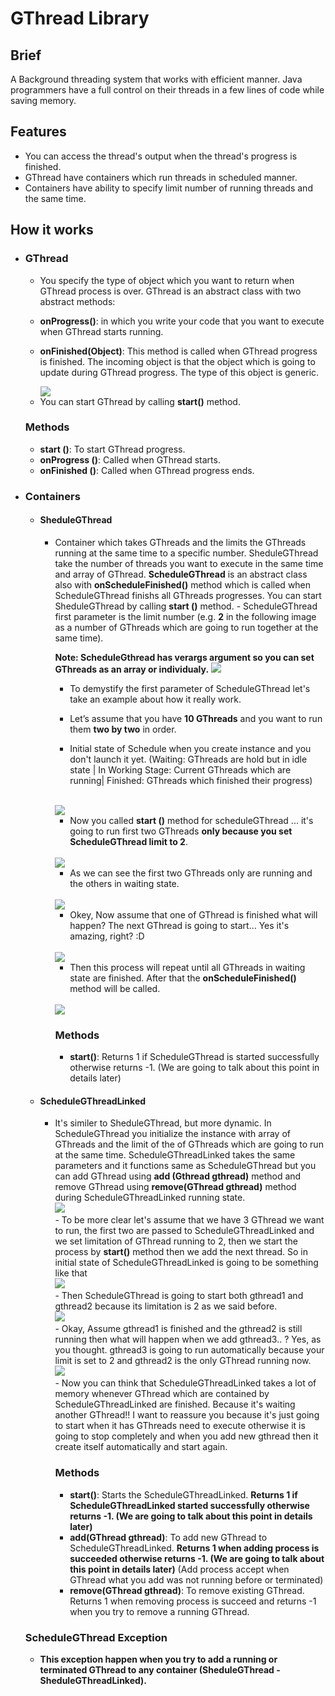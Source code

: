 <h1>
GThread Library
</h1>

<h2>
Brief
</h2>

<p>
A Background threading system that works with efficient manner. Java programmers have a full control on their threads in a few lines of code while saving memory.
</p>

<h2>
Features
</h2>
		<ul>
			<li>
				You can access the thread's output when the thread's progress is finished.
			</li>
			<li>
				GThread have containers which run threads in scheduled manner.
			</li>
			<li>
		      		Containers have ability to specify limit number of running threads and the same time.
			</li>
		</ul>

<h2>How it works</h2>
	<ul>
		<li>
		<h3>GThread</h3>
		<ul>
			<li>
				You specify the type of object which you want to return when GThread process is over.
				GThread is an abstract class with two abstract methods: </li><li>
        
<b>onProgress()</b>: in which you write your code that you want to execute when GThread starts running.</li><li>
        
<b>onFinished(Object)</B>: This method is called when GThread progress is finished. The incoming object is that the object which is going to update during GThread progress. The type of this object is generic. </li>
                                   
 <img src = "https://i.imgur.com/S9KCsB3.png"/>
 
<li>You can start GThread by calling <b>start()</b> method.</li>
</ul>
<h3>Methods</h3>
<ul>
<li>
<b>start ()</b>: To start GThread progress.
</li>
<li>
<b>onProgress ()</b>: Called when GThread starts.
</li>
<li>
<b>onFinished ()</b>: Called when GThread progress ends.
</li>
</ul>
</li>
     <li>
     <h3>Containers</h3>
     <ul>
     <li>
     <h4>SheduleGThread</h4>
     <ul>
     <li>
     Container which takes GThreads and the limits the GThreads running at the same time to a specific number. SheduleGThread take the number of threads you want to execute in the same time and array of GThread. <b>ScheduleGThread</b> is an abstract class also with <b>onScheduleFinished()</b> method which is called when ScheduleGThread finishs all GThreads progresses. You can start SheduleGThread by calling <b>start ()</b> method.   
- ScheduleGThread first parameter is the limit number (e.g. <b>2</b> in the following image as a number of GThreads which are going to run together at the same time).

<b>Note: ScheduleGthread has verargs argument so you can set GThreads as an array or individualy.</b>
     <img src="https://i.imgur.com/Cc01G3i.png"/>
     <br/>
- To demystify the first parameter of ScheduleGThread let's take an example about how it really work.

- Let’s assume that you have <b>10 GThreads</b> and you want to run them <b>two by two</b> in order.

- <p>Initial state of Schedule when you create instance and you don't launch it yet. (Waiting: GThreads are hold but in idle state | In Working Stage: Current GThreads which are running| Finished: GThreads which finished their progress)<p>

  
<br/>
  <img src= "https://i.imgur.com/BR7pnfB.png"/>
<br/>

- Now you called <b>start ()</b> method for scheduleGThread ... it's going to run first two GThreads <b>only because you set ScheduleGThread limit to 2</b>.

<br/>
   <img src= "https://i.imgur.com/ToN7UYe.png"/>
<br/>

- As we can see the first two GThreads only are running and the others in waiting state.

<br/>
   <img src= "https://i.imgur.com/NfDPAvJ.png"/>
<br/>

- Okey, Now assume that one of GThread is finished what will happen? The next GThread is going to start... Yes it's amazing, right? :D 

<br/>
   <img src= "https://i.imgur.com/mzVeXgM.png"/>
<br/>

- Then this process will repeat until all GThreads in waiting state are finished. After that the <b>onScheduleFinished()</b> method will be called.

<br/>
   <img src="https://i.imgur.com/QicMb32.png"/>
<br/>

<h3>Methods</h3>
<ul>
<li>
<b>start()</b>: Returns 1 if ScheduleGThread is started successfully otherwise returns -1. (We are going to talk about this point in details later)</n>
</li>
</ul>
</li>
</ul>
</li>
<li>


<h4>ScheduleGThreadLinked</h4>

<ul>
<li>
It's similer to SheduleGThread, but more dynamic. In ScheduleGThread you initialize the instance with array of GThreads and the limit of the of GThreads which are going to run at the same time. ScheduleGThreadLinked takes the same parameters and it functions same as ScheduleGThread but you can add GThread using <b>add (Gthread gthread)</b> method and remove GThread using <b>remove(GThread gthread)</b> method during ScheduleGThreadLinked running state.

<br/>
<img src="https://i.imgur.com/YQAkqnN.png"/>
<br/>
- To be more clear let's assume that we have 3 GThread we want to run, the first two are passed to ScheduleGThreadLinked and we set limitation of GThread running to 2, then we start the process by <b>start()</b> method then we add the next thread. So in initial state of ScheduleGThreadLinked is going to be something like that
<br/>
<img src="https://i.imgur.com/wWYadaJ.png"/>
<br/>
- Then ScheduleGThread is going to start both gthread1 and gthread2 because its limitation is 2 as we said before. 
<br/>
<img src="https://i.imgur.com/Hj552q7.png"/>
<br/>
- Okay, Assume gthread1 is finished and the gthread2 is still running then what will happen when we add gthread3.. ? Yes, as you thought. gthread3 is going to run automatically because your limit is set to 2 and gthread2 is the only GThread running now.
<br/>
<img src="https://i.imgur.com/W0pdl29.png"/>
<br/>
- Now you can think that ScheduleGThreadLinked takes a lot of memory whenever GThread which are contained by ScheduleGThreadLinked are finished. Because it's waiting another GThread!! I want to reassure you because it's just going to start when it has GThreads need to execute otherwise it is going to stop completely and when you add new gthread then it create itself automatically and start again. 
</li>
<h3>Methods</h3>
<ul>
<li>
<b>start()</b>: Starts the ScheduleGThreadLinked. <b>Returns 1 if ScheduleGThreadLinked started successfully otherwise returns -1. (We are going to talk about this point in details later)</n></b>
</li>
<li>
<b>add(GThread gthread)</b>: To add new GThread to ScheduleGThreadLinked. <b>Returns 1 when adding process is succeeded otherwise returns -1. (We are going to talk about this point in details later)</b> 
(Add process accept when GThread what you add was not running before or terminated)
</li>
<li>
<b>remove(GThread gthread)</b>: To remove existing GThread. Returns 1 when removing process is succeed and returns -1 when you try to remove a running GThread.
</li>
</ul>
</ul>
</ul>
<h3> ScheduleGThread Exception </h3>
<ul>
<li>
<b>This exception happen when you try to add a running or terminated GThread to any container (SheduleGThread - SheduleGThreadLinked).</b>
</li>
</ul>

